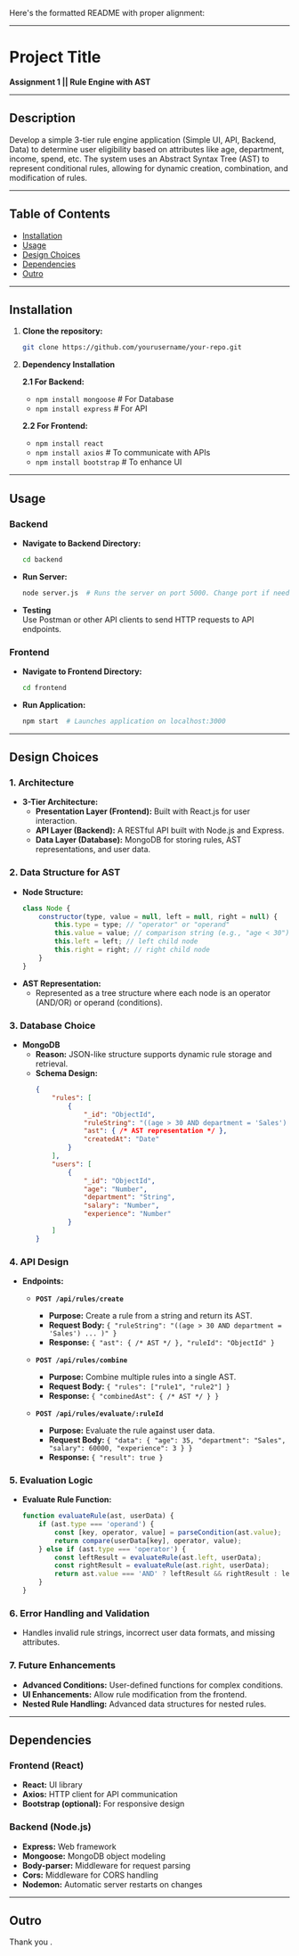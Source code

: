 Here's the formatted README with proper alignment:

---

# Project Title  
**Assignment 1 || Rule Engine with AST**

---

## Description
Develop a simple 3-tier rule engine application (Simple UI, API, Backend, Data) to determine user eligibility based on attributes like age, department, income, spend, etc. The system uses an Abstract Syntax Tree (AST) to represent conditional rules, allowing for dynamic creation, combination, and modification of rules.

---

## Table of Contents
- [Installation](#installation)
- [Usage](#usage)
- [Design Choices](#design-choices)
- [Dependencies](#dependencies)
- [Outro](#outro)

---

## Installation

1. **Clone the repository:**
   ```bash
   git clone https://github.com/yourusername/your-repo.git
   ```

2. **Dependency Installation**

    **2.1 For Backend:**
   - `npm install mongoose` # For Database  
   - `npm install express`  # For API  

    **2.2 For Frontend:**
   - `npm install react`
   - `npm install axios`  # To communicate with APIs
   - `npm install bootstrap` # To enhance UI  

---

## Usage

### Backend
   - **Navigate to Backend Directory:**
     ```bash
     cd backend
     ```
   - **Run Server:**
     ```bash
     node server.js  # Runs the server on port 5000. Change port if needed.
     ```
   - **Testing**  
     Use Postman or other API clients to send HTTP requests to API endpoints.

### Frontend
   - **Navigate to Frontend Directory:**
     ```bash
     cd frontend
     ```
   - **Run Application:**
     ```bash
     npm start  # Launches application on localhost:3000
     ```

---

## Design Choices

### 1. **Architecture**

   - **3-Tier Architecture:**
     - **Presentation Layer (Frontend):** Built with React.js for user interaction.
     - **API Layer (Backend):** A RESTful API built with Node.js and Express.
     - **Data Layer (Database):** MongoDB for storing rules, AST representations, and user data.

### 2. **Data Structure for AST**

   - **Node Structure:**
     ```javascript
     class Node {
         constructor(type, value = null, left = null, right = null) {
             this.type = type; // "operator" or "operand"
             this.value = value; // comparison string (e.g., "age < 30")
             this.left = left; // left child node
             this.right = right; // right child node
         }
     }
     ```
   - **AST Representation:**
     - Represented as a tree structure where each node is an operator (AND/OR) or operand (conditions).

### 3. **Database Choice**

   - **MongoDB**
     - **Reason:** JSON-like structure supports dynamic rule storage and retrieval.
     - **Schema Design:**
       ```json
       {
           "rules": [
               {
                   "_id": "ObjectId",
                   "ruleString": "((age > 30 AND department = 'Sales') OR (age < 25 AND department = 'Marketing')) AND (salary > 50000 OR experience > 5)",
                   "ast": { /* AST representation */ },
                   "createdAt": "Date"
               }
           ],
           "users": [
               {
                   "_id": "ObjectId",
                   "age": "Number",
                   "department": "String",
                   "salary": "Number",
                   "experience": "Number"
               }
           ]
       }
       ```

### 4. **API Design**

   - **Endpoints:**
     - **`POST /api/rules/create`**
       - **Purpose:** Create a rule from a string and return its AST.
       - **Request Body:** `{ "ruleString": "((age > 30 AND department = 'Sales') ... )" }`
       - **Response:** `{ "ast": { /* AST */ }, "ruleId": "ObjectId" }`

     - **`POST /api/rules/combine`**
       - **Purpose:** Combine multiple rules into a single AST.
       - **Request Body:** `{ "rules": ["rule1", "rule2"] }`
       - **Response:** `{ "combinedAst": { /* AST */ } }`

     - **`POST /api/rules/evaluate/:ruleId`**
       - **Purpose:** Evaluate the rule against user data.
       - **Request Body:** `{ "data": { "age": 35, "department": "Sales", "salary": 60000, "experience": 3 } }`
       - **Response:** `{ "result": true }`

### 5. **Evaluation Logic**

   - **Evaluate Rule Function:**
     ```javascript
     function evaluateRule(ast, userData) {
         if (ast.type === 'operand') {
             const [key, operator, value] = parseCondition(ast.value);
             return compare(userData[key], operator, value);
         } else if (ast.type === 'operator') {
             const leftResult = evaluateRule(ast.left, userData);
             const rightResult = evaluateRule(ast.right, userData);
             return ast.value === 'AND' ? leftResult && rightResult : leftResult || rightResult;
         }
     }
     ```

### 6. **Error Handling and Validation**

   - Handles invalid rule strings, incorrect user data formats, and missing attributes.

### 7. **Future Enhancements**

   - **Advanced Conditions:** User-defined functions for complex conditions.
   - **UI Enhancements:** Allow rule modification from the frontend.
   - **Nested Rule Handling:** Advanced data structures for nested rules.

---

## Dependencies

### Frontend (React)
   - **React:** UI library
   - **Axios:** HTTP client for API communication
   - **Bootstrap (optional):** For responsive design

### Backend (Node.js)
   - **Express:** Web framework
   - **Mongoose:** MongoDB object modeling
   - **Body-parser:** Middleware for request parsing
   - **Cors:** Middleware for CORS handling
   - **Nodemon:** Automatic server restarts on changes

---

## Outro

Thank you .
